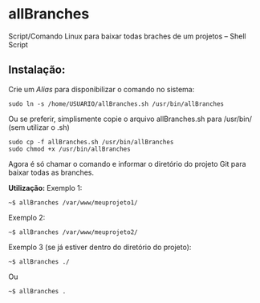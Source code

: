 # allBranches
Script/Comando Linux para baixar todas braches de um projetos – Shell Script

## Instalação:

Crie um *Alias* para disponibilizar o comando no sistema:
```
sudo ln -s /home/USUARIO/allBranches.sh /usr/bin/allBranches

```
Ou se preferir, simplismente copie o arquivo allBranches.sh para /usr/bin/ (sem utilizar o .sh)
```
sudo cp -f allBranches.sh /usr/bin/allBranches
sudo chmod +x /usr/bin/allBranches
```
Agora é só chamar o comando e informar o diretório do projeto Git para baixar todas as branches.

**Utilização:**
Exemplo 1:
```
~$ allBranches /var/www/meuprojeto1/
```
Exemplo 2:
```
~$ allBranches /var/www/meuprojeto2/
```
Exemplo 3 (se já estiver dentro do diretório do projeto):
```
~$ allBranches ./
```
Ou
```
~$ allBranches .
```
